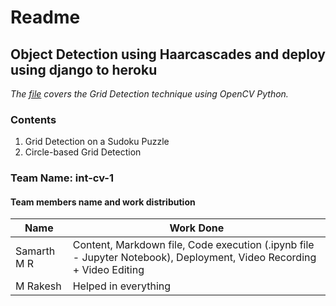 # **Readme**

## **Object Detection using Haarcascades and deploy using django to heroku**

_The [file](https://github.com/SamarthMR/Intern-Work/blob/main/int-cv-1/Face%20Mask%20Detection/Object%20Detection%20using%20Haarcascades%20and%20deploy%20using%20django%20to%20heroku.md) covers the Grid Detection technique using OpenCV Python._

### **Contents**

1. Grid Detection on a Sudoku Puzzle
2. Circle-based Grid Detection

### **Team Name: int-cv-1**
#### **Team members name and work distribution**
| Name | Work Done |
| ------ | ------ |
| Samarth M R | Content, Markdown file, Code execution (.ipynb file - Jupyter Notebook), Deployment, Video Recording + Video Editing |
| M Rakesh | Helped in everything |
